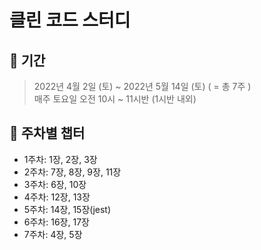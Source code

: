 <!--
title: 클린 코드 스터디
author: Marshall
date: 2022-03-30
-->

# 클린 코드 스터디

## 📅 기간

> 2022년 4월 2일 (토) ~ 2022년 5월 14일 (토) ( = 총 7주 )\
> 매주 토요일 오전 10시 ~ 11시반 (1시반 내외)

## 🔖 주차별 챕터

-   1주차: 1장, 2장, 3장
-   2주차: 7장, 8장, 9장, 11장
-   3주차: 6장, 10장
-   4주차: 12장, 13장
-   5주차: 14장, 15장(jest)
-   6주차: 16장, 17장
-   7주차: 4장, 5장
